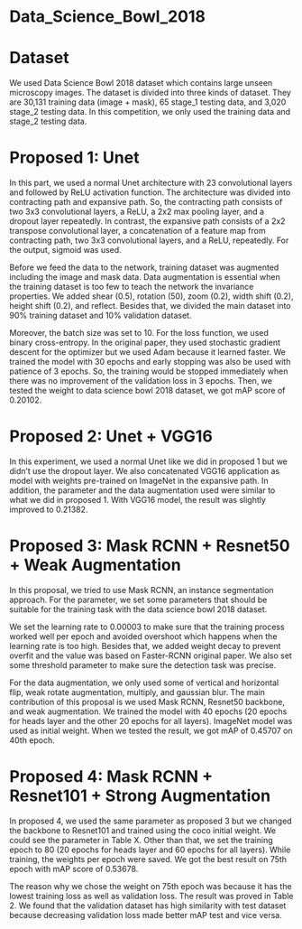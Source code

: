 # Data_Science_Bowl_2018

# Dataset
We used Data Science Bowl 2018 dataset which contains large unseen microscopy images. The dataset is divided into three kinds of dataset. They are 30,131 training data (image + mask), 65 stage_1 testing data, and 3,020 stage_2 testing data. In this competition, we only used the training data and stage_2 testing data.

# Proposed 1: Unet
In this part, we used a normal Unet architecture with 23 convolutional layers and followed by ReLU activation function. The architecture was divided into contracting path and expansive path. So, the contracting path consists of two 3x3 convolutional layers, a ReLU, a 2x2 max pooling layer, and a dropout layer repeatedly. In contrast, the expansive path consists of a 2x2 transpose convolutional layer, a concatenation of a feature map from contracting path, two 3x3 convolutional layers, and a ReLU, repeatedly. For the output, sigmoid was used.

Before we feed the data to the network, training dataset was augmented including the image and mask data. Data augmentation is essential when the training dataset is too few to teach the network the invariance properties. We added shear (0.5), rotation (50), zoom (0.2), width shift (0.2), height shift (0.2), and reflect. Besides that, we divided the main dataset into 90% training dataset and 10% validation dataset.

Moreover, the batch size was set to 10. For the loss function, we used binary cross-entropy. In the original paper, they used stochastic gradient descent for the optimizer but we used Adam because it learned faster. We trained the model with 30 epochs and early stopping was also be used with patience of 3 epochs. So, the training would be stopped immediately when there was no improvement of the validation loss in 3 epochs. Then, we tested the weight to data science bowl 2018 dataset, we got mAP score of 0.20102.

# Proposed 2: Unet + VGG16
In this experiment, we used a normal Unet like we did in proposed 1 but we didn’t use the dropout layer. We also concatenated VGG16 application as model with weights pre-trained on ImageNet in the expansive path. In addition, the parameter and the data augmentation used were similar to what we did in proposed 1. With VGG16 model, the result was slightly improved to 0.21382.

# Proposed 3: Mask RCNN + Resnet50 + Weak Augmentation
In this proposal, we tried to use Mask RCNN, an instance segmentation approach. For the parameter, we set some parameters that should be suitable for the training task with the data science bowl 2018 dataset.

We set the learning rate to 0.00003 to make sure that the training process worked well per epoch and avoided overshoot which happens when the learning rate is too high. Besides that, we added weight decay to prevent overfit and the value was based on Faster-RCNN original paper. We also set some threshold parameter to make sure the detection task was precise.

For the data augmentation, we only used some of vertical and horizontal flip, weak rotate augmentation, multiply, and gaussian blur. The main contribution of this proposal is we used Mask RCNN, Resnet50 backbone, and weak augmentation. We trained the model with 40 epochs (20 epochs for heads layer and the other 20 epochs for all layers). ImageNet model was used as initial weight. When we tested the result, we got mAP of 0.45707 on 40th epoch.

# Proposed 4: Mask RCNN + Resnet101 + Strong Augmentation
In proposed 4, we used the same parameter as proposed 3 but we changed the backbone to Resnet101 and trained using the coco initial weight. We could see the parameter in Table X. Other than that, we set the training epoch to 80 (20 epochs for heads layer and 60 epochs for all layers). While training, the weights per epoch were saved. We got the best result on 75th epoch with mAP score of 0.53678.

The reason why we chose the weight on 75th epoch was because it has the lowest training loss as well as validation loss. The result was proved in Table 2. We found that the validation dataset has high similarity with test dataset because decreasing validation loss made better mAP test and vice versa.
